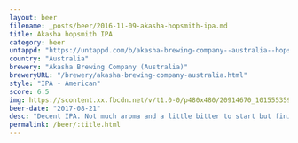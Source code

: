 ```yaml
---
layout: beer
filename: _posts/beer/2016-11-09-akasha-hopsmith-ipa.md
title: Akasha hopsmith IPA
category: beer
untappd: "https://untappd.com/b/akasha-brewing-company--australia--hopsmith-ipa/989913"
country: "Australia"
brewery: "Akasha Brewing Company (Australia)"
breweryURL: "/brewery/akasha-brewing-company-australia.html"
style: "IPA - American"
score: 6.5
img: https://scontent.xx.fbcdn.net/v/t1.0-0/p480x480/20914670_10155535940008745_7219102696879360818_n.jpg?_nc_cat=102&oh=514a2a7cdfdc6e416830c61227fedc6b&oe=5C1D815E
beer-date: "2017-08-21"
desc: "Decent IPA. Not much aroma and a little bitter to start but finishes off nicely"
permalink: /beer/:title.html
---
```

